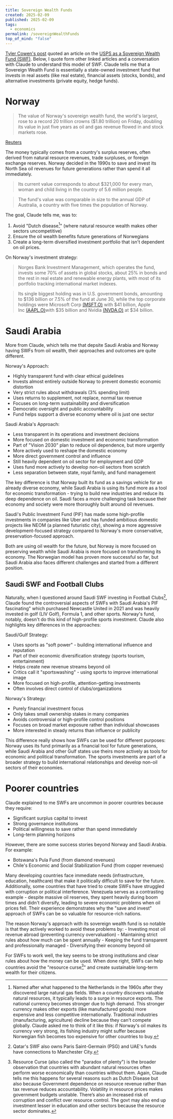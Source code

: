 ```yaml
---
title: Sovereign Wealth Funds
created: 2025-02-09
published: 2025-02-09
tags:
  - economics
permalink: /sovereignWealthFunds
top_of_mind: "false"
---
```

[Tyler Cowen's post](https://marginalrevolution.com/marginalrevolution/2025/02/usps-as-a-failed-sovereign-wealth-fund.html) quoted an article on the [USPS as a Sovereign Wealth Fund (SWF)](https://gopostal.substack.com/p/usps-is-a-failed-sovereign-wealth). Below, I quote form other linked articles and a conversation with Claude to understand this model of SWF. Claude tells me that a Sovereign Wealth Fund is essentially a state-owned investment fund that invests in real assets (like real estate), financial assets (stocks, bonds), and alternative investments (private equity, hedge funds).
# Norway
> The value of Norway's sovereign wealth fund, the world's largest, rose to a record 20 trillion crowns ($1.80 trillion) on Friday, doubling its value in just five years as oil and gas revenue flowed in and stock markets rose.
>
  [Reuters](https://www.reuters.com/business/finance/norway-wealth-fund-hits-record-20-trillion-crowns-2024-12-06/)

The money typically comes from a country's surplus reserves, often derived from natural resource revenues, trade surpluses, or foreign exchange reserves. Norway decided in the 1990s to save and invest its North Sea oil revenues for future generations rather than spend it all immediately.
>  Its current value corresponds to about $321,000 for every man, woman and child living in the country of 5.6 million people.

> The fund's value was comparable in size to the annual GDP of Australia, a country with five times the population of Norway.

The goal, Claude tells me, was to:
1. Avoid "Dutch disease[^1]" (where natural resource wealth makes other sectors uncompetitive)
2. Ensure the oil wealth benefits future generations of Norwegians
3. Create a long-term diversified investment portfolio that isn't dependent on oil prices.

On Norway's investment strategy:
>  Norges Bank Investment Management, which operates the fund, invests some 70% of assets in global stocks, about 25% in bonds and the rest in real estate and renewable energy plants, with most of its portfolio tracking international market indexes.

> Its single biggest holding was in U.S. government bonds, amounting to $136 billion or 7.5% of the fund at June 30, while the top corporate holdings were Microsoft Corp [(MSFT.O)](https://www.reuters.com/markets/companies/MSFT.O) with $41 billion, Apple Inc [(AAPL.O)](https://www.reuters.com/markets/companies/AAPL.O)with $35 billion and Nvidia [(NVDA.O)](https://www.reuters.com/markets/companies/NVDA.O) at $34 billion.

# Saudi Arabia

More from Claude, which tells me that depsite Saudi Arabia and Norway having SWFs from oil wealth, their approaches and outcomes are quite different.

Norway's Approach:
- Highly transparent fund with clear ethical guidelines
- Invests almost entirely outside Norway to prevent domestic economic distortion
- Very strict rules about withdrawals (3% spending limit)
- Uses returns to supplement, not replace, normal tax revenue
- Focuses on long-term sustainability and diversification
- Democratic oversight and public accountability
- Fund helps support a diverse economy where oil is just one sector

Saudi Arabia's Approach:
- Less transparent in its operations and investment decisions
- More focused on domestic investment and economic transformation
- Part of "Vision 2030" plan to reduce oil dependence, but more urgently
- More actively used to reshape the domestic economy
- More direct government control and influence
- Still heavily dependent on oil sector for employment and GDP
- Uses fund more actively to develop non-oil sectors from scratch
- Less separation between state, royal family, and fund management

The key difference is that Norway built its fund as a savings vehicle for an already diverse economy, while Saudi Arabia is using its fund more as a tool for economic transformation - trying to build new industries and reduce its deep dependence on oil. Saudi faces a more challenging task because their economy and society were more thoroughly built around oil revenues.

Saudi's Public Investment Fund (PIF) has made some high-profile investments in companies like Uber and has funded ambitious domestic projects like NEOM (a planned futuristic city), showing a more aggressive development-focused strategy compared to Norway's more conservative, preservation-focused approach.

Both are using oil wealth for the future, but Norway is more focused on preserving wealth while Saudi Arabia is more focused on transforming its economy. The Norwegian model has proven more successful so far, but Saudi Arabia also faces different challenges and started from a different position.​​​​​​​​​​​​​​​​
## Saudi SWF and Football Clubs
Naturally, when I questioned around Saudi SWF investing in Football Clubs[^3], Claude found the controversial aspects of SWFs with Saudi Arabia's PIF fascinating" which purchased Newcastle United in 2021 and was heavily invested in golf (LIV Golf), Formula 1, and other sports. Norway's fund, notably, doesn't do this kind of high-profile sports investment. Claude also highlights key differences in the approaches:

Saudi/Gulf Strategy:
- Uses sports as "soft power" - building international influence and reputation
- Part of their economic diversification strategy (sports tourism, entertainment)
- Helps create new revenue streams beyond oil
- Critics call it "sportswashing" - using sports to improve international image
- More focused on high-profile, attention-getting investments
- Often involves direct control of clubs/organizations

Norway's Strategy:
- Purely financial investment focus
- Only takes small ownership stakes in many companies
- Avoids controversial or high-profile control positions
- Focuses on broad market exposure rather than individual showcases
- More interested in steady returns than influence or publicity

This difference really shows how SWFs can be used for different purposes: Norway uses its fund primarily as a financial tool for future generations, while Saudi Arabia and other Gulf states use theirs more actively as tools for economic and political transformation. The sports investments are part of a broader strategy to build international relationships and develop non-oil sectors of their economies.​​​​​​​​​​​​​​​​
# Poorer countries
Claude explained to me SWFs are uncommon in poorer countries because they require:
- Significant surplus capital to invest
- Strong governance institutions
- Political willingness to save rather than spend immediately
- Long-term planning horizons

However, there are some success stories beyond Norway and Saudi Arabia. For example:
- Botswana's Pula Fund (from diamond revenues)
- Chile's Economic and Social Stabilization Fund (from copper revenues)

Many developing countries face immediate needs (infrastructure, education, healthcare) that make it politically difficult to save for the future. Additionally, some countries that have tried to create SWFs have struggled with corruption or political interference. Venezuela serves as a contrasting example - despite massive oil reserves, they spent heavily during boom times and didn't diversify, leading to severe economic problems when oil prices fell. Their experience demonstrates why the "save and invest" approach of SWFs can be so valuable for resource-rich nations.​​​​​​​​​​​​​​​​

The reason Norway's approach with its sovereign wealth fund is so notable is that they actively worked to avoid these problems by:
	- Investing most oil revenue abroad (preventing currency overvaluation)
	- Maintaining strict rules about how much can be spent annually
	- Keeping the fund transparent and professionally managed
	- Diversifying their economy beyond oil

For SWFs to work well, the key seems to be strong institutions and clear rules about how the money can be used. When done right, SWFs can help countries avoid the "resource curse[^2]" and create sustainable long-term wealth for their citizens.​​​​​​​​​​​​​​​​

[^1]: Named after what happened to the Netherlands in the 1960s after they discovered large natural gas fields. When a country discovers valuable natural resources, it typically leads to a surge in resource exports. The national currency becomes stronger due to high demand. This stronger currency makes other exports (like manufactured goods) more expensive and less competitive internationally. Traditional industries (manufacturing, agriculture) decline because they can't compete globally. Claude asked me to think of it like this: if Norway's oil makes its currency very strong, its fishing industry might suffer because Norwegian fish becomes too expensive for other countries to buy.

[^2]: Resource Curse (also called the "paradox of plenty") is the broader observation that countries with abundant natural resources often perform worse economically than countries without them. Again, Claude tells me this happens for several reasons such as Dutch Disease but also because Government dependence on resource revenue rather than tax revenue reduces accountability. Volatility in resource prices makes government budgets unstable. There’s also an increased risk of corruption and conflict over resource control. The govt may also end up  investment lesser in education and other sectors because the resource sector dominates.

[^3]: Qatar's SWF also owns Paris Saint-Germain (PSG) and UAE's funds have connections to Manchester City.
